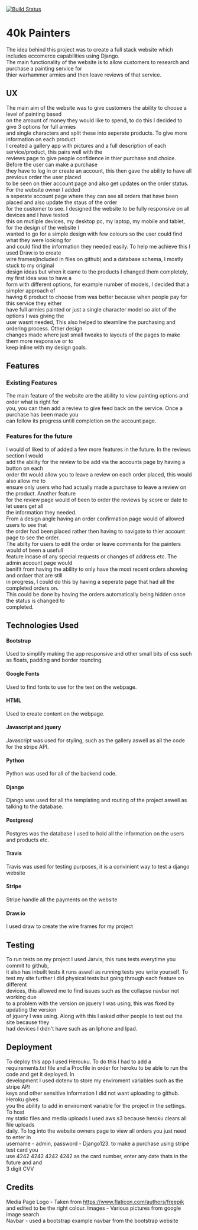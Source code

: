 [![Build Status](https://travis-ci.com/cball1990/40kpainters-project.svg?branch=master)](https://travis-ci.com/cball1990/40kpainters-project)  

# 40k Painters
The idea behind this project was to create a full stack website which includes eccomerce capabilities using Django.  
The main functionality of the website is to allow customers to research and purchase a painting service for    
thier warhammer armies and then leave reviews of that service.

## UX
The main aim of the website was to give customers the ability to choose a level of painting based  
on the amount of money they would like to spend, to do this I decided to give 3 options for full armies  
and single characters and split these into seperate products. To give more information on each product  
I created a gallery app with pictures and a full description of each service/product, this pairs well with the  
reviews page to give people confidence in thier purchase and choice. Before the user can make a purchase  
they have to log in or create an account, this then gave the ability to have all previous order the user placed  
to be seen on thier account page and also get updates on the order status. For the website owner I added  
a seperate account page where they can see all orders that have been placed and also update the staus of the order  
for the customer to see. I designed the website to be fully responsive on all devices and I have tested  
this on mutliple devices, my desktop pc, my laptop, my mobile and tablet, for the design of the website I  
wanted to go for a simple design with few colours so the user could find what they were looking for   
and could find the information they needed easily. To help me achieve this I used Draw.io to create  
wire frames(included in files on github) and a database schema, I mostly stuck to my original  
design ideas but when it came to the products I changed them completely, my first idea was to have a  
form with different options, for example number of models, I decided that a simpler approach of  
having 6 product to choose from was better because when people pay for this service they either  
have full armies painted or just a single character model so alot of the options I was giving the  
user wasnt needed, This also helped to steamline the purchasing and ordering process. Other design  
changes made where just small tweaks to layouts of the pages to make them more responsive or to  
keep inline with my design goals.

## Features
### Existing Features
The main feature of the website are the ability to view painting options and order what is right for  
you, you can then add a review to give feed back on the service. Once a purchase has been made you  
can follow its progress untill completion on the account page.

### Features for the future
I would of liked to of added a few more features in the future. In the reviews section I would  
add the ability for the review to be add via the accounts page by having a button on each  
order tht would allow you to leave a review on each order placed, this would also allow me to  
ensure only users who had actually made a purchase to leave a review on the product. Another feature  
for the review page would of been to order the reviews by score or date to let users get all  
the information they needed.  
From a design angle having an order confirmation page would of allowed users to see that  
the order had been placed rather then having to navigate to thier account page to see the order.  
The abilty for users to edit the order or leave comments for the painters would of been a usefull  
feature incase of any special requests or changes of address etc. The admin account page would  
benifit from having the ability to only have the most recent orders showing and ordaer that are still  
in progress, I could do this by having a seperate page that had all the completed orders on.  
This could be done by having the orders automatically being hidden once the status is changed to  
completed.

## Technologies Used
#### Bootstrap
Used to simplify making the app responsive and other small bits of css such as floats, padding and border rounding.
#### Google Fonts
Used to find fonts to use for the text on the webpage.
#### HTML
Used to create content on the webpage.
#### Javascript and jquery
Javascript was used for styling, such as the gallery aswell as all the code for the stripe API.
#### Python
Python was used for all of the backend code.
#### Django
Django was used for all the templating and routing of the project aswell as talking to the database. 
#### Postgresql
Postgres was the database I used to hold all the information on the users and products etc.  
#### Travis  
Travis was used for testing purposes, it is a convinient way to test a django website  
#### Stripe  
Stripe handle all the payments on the website  
#### Draw.io  
I used draw to create the wire frames for my project

## Testing  
To run tests on my project I used Jarvis, this runs tests everytime you commit to github,  
it also has inbuilt tests it runs aswell as running tests you write yourself. To  
test my site further i did physical tests but going through each feature on different  
devices, this allowed me to find issues such as the collapse navbar not working due  
to a problem with the version on jquery I was using, this was fixed by updating the version  
of jquery I was using. Along with this I asked other people to test out the site because they  
had devices I didn't have such as an Iphone and Ipad.

## Deployment
To deploy this app I used Herouku. To do this I had to add a requirements.txt file and
a Procfile in order for heroku to be able to run the code and get it deployed. In  
development I used dotenv to store my enviroment variables such as the stripe API  
keys and other sensitive information I did not want uploading to github. Heroku gives  
you the ability to add in enviroment variable for the project in the settings. To host  
my static files and media uploads I used aws s3 because heroku clears all file uploads  
daily.
To log into the website owners page to view all orders you just need to enter in  
username - admin, password - Django123. to make a purchase using stripe test card you  
use 4242 4242 4242 4242 as the card number, enter any date thats in the future and and  
3 digit CVV

## Credits
Media
Page Logo - Taken from https://www.flaticon.com/authors/freepik and edited to be the right colour.
Images - Various pictures from google image search  
Navbar - used a bootstrap example navbar from the bootstrap website
